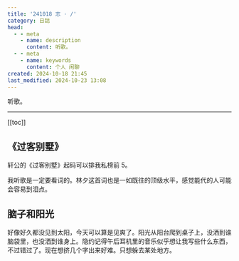 ```yaml
---
title: '241018 志 · /'
category: 日誌
head:
  - - meta
    - name: description
      content: 听歌。
  - - meta
    - name: keywords
      content: 个人 闲聊
created: 2024-10-18 21:45
last_modified: 2024-10-23 13:08
---
```


听歌。

---

[[toc]]

## 《过客别墅》

轩公的《过客别墅》起码可以排我私榜前 5。

我听歌是一定要看词的。林夕这首词也是一如既往的顶级水平，感觉能代的人可能会容易到泪点。

## 脑子和阳光

好像好久都没见到太阳，今天可以算是见爽了。阳光从阳台爬到桌子上，没洒到谁脑袋里，也没洒到谁身上。隐约记得午后耳机里的音乐似乎想让我写些什么东西，不过错过了。现在想挤几个字出来好难。只想躲去某处地方。
